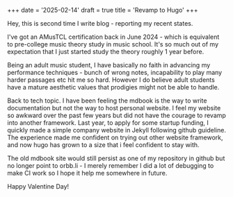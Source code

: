 +++
date = '2025-02-14'
draft = true
title = 'Revamp to Hugo'
+++

Hey, this is second time I write blog - reporting my recent states.

I've got an AMusTCL certification back in June 2024 - which is equivalent to pre-college music theory study in music school. It's so much out of my expectation that I just started study the theory roughly 1 year before.

Being an adult music student, I have basically no faith in advancing my performance techniques - bunch of wrong notes, incapability to play many harder passages etc hit me so hard. However I do believe adult students have a mature aesthetic values that prodigies might not be able to handle.

Back to tech topic. I have been feeling the mdbook is the way to write documentation but not the way to host personal website. I feel my website so awkward over the past few years but did not have the courage to revamp into another framework. Last year, to apply for some startup funding, I quickly made a simple company website in Jekyll following github guideline. The experience made me confident on trying out other website framework, and now hugo has grown to a size that i feel confident to stay with.

The old mdbook site would still persist as one of my repository in github but no longer point to orbb.li - I merely remember I did a lot of debugging to make CI work so I hope it help me somewhere in future.

Happy Valentine Day!